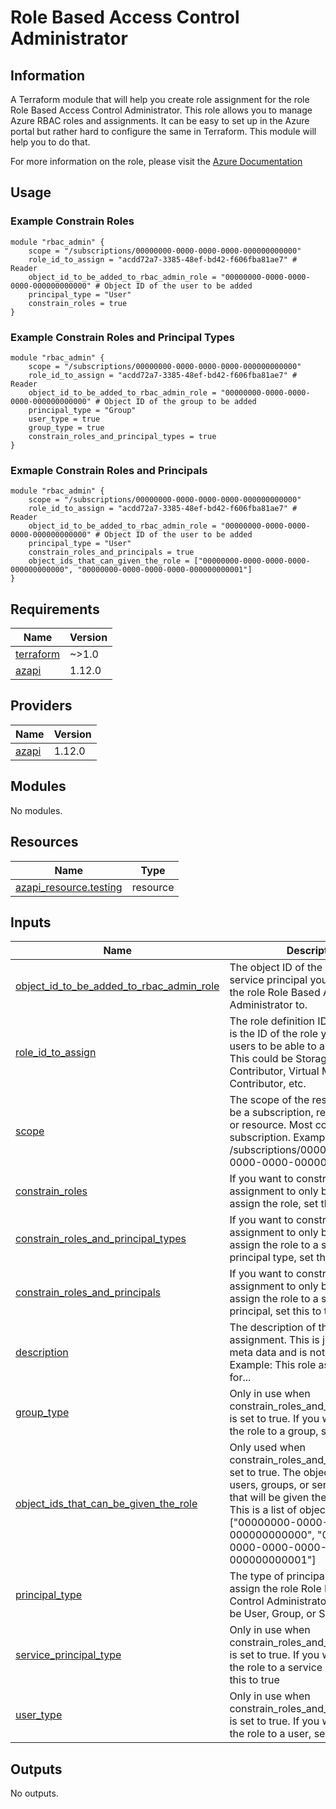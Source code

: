 # Role Based Access Control Administrator
## Information
A Terraform module that will help you create role assignment for the role Role Based Access Control Administrator. This role allows you to manage Azure RBAC roles and assignments. It can be easy to set up in the Azure portal but rather hard to configure the same in Terraform. This module will help you to do that.

For more information on the role, please visit the [Azure Documentation]()

## Usage
### Example Constrain Roles

```
module "rbac_admin" {
    scope = "/subscriptions/00000000-0000-0000-0000-000000000000"
    role_id_to_assign = "acdd72a7-3385-48ef-bd42-f606fba81ae7" # Reader
    object_id_to_be_added_to_rbac_admin_role = "00000000-0000-0000-0000-000000000000" # Object ID of the user to be added
    principal_type = "User"
    constrain_roles = true
}
```

### Example Constrain Roles and Principal Types
```
module "rbac_admin" {
    scope = "/subscriptions/00000000-0000-0000-0000-000000000000"
    role_id_to_assign = "acdd72a7-3385-48ef-bd42-f606fba81ae7" # Reader
    object_id_to_be_added_to_rbac_admin_role = "00000000-0000-0000-0000-000000000000" # Object ID of the group to be added
    principal_type = "Group"
    user_type = true
    group_type = true
    constrain_roles_and_principal_types = true
}
```

### Exmaple Constrain Roles and Principals
```
module "rbac_admin" {
    scope = "/subscriptions/00000000-0000-0000-0000-000000000000"
    role_id_to_assign = "acdd72a7-3385-48ef-bd42-f606fba81ae7" # Reader
    object_id_to_be_added_to_rbac_admin_role = "00000000-0000-0000-0000-000000000000" # Object ID of the user to be added
    principal_type = "User"
    constrain_roles_and_principals = true
    object_ids_that_can_given_the_role = ["00000000-0000-0000-0000-000000000000", "00000000-0000-0000-0000-000000000001"]
}
```


<!-- BEGINNING OF PRE-COMMIT-TERRAFORM DOCS HOOK -->
## Requirements

| Name | Version |
|------|---------|
| <a name="requirement_terraform"></a> [terraform](#requirement\_terraform) | ~>1.0 |
| <a name="requirement_azapi"></a> [azapi](#requirement\_azapi) | 1.12.0 |

## Providers

| Name | Version |
|------|---------|
| <a name="provider_azapi"></a> [azapi](#provider\_azapi) | 1.12.0 |

## Modules

No modules.

## Resources

| Name | Type |
|------|------|
| [azapi_resource.testing](https://registry.terraform.io/providers/Azure/azapi/1.12.0/docs/resources/resource) | resource |

## Inputs

| Name | Description | Type | Default | Required |
|------|-------------|------|---------|:--------:|
| <a name="input_object_id_to_be_added_to_rbac_admin_role"></a> [object\_id\_to\_be\_added\_to\_rbac\_admin\_role](#input\_object\_id\_to\_be\_added\_to\_rbac\_admin\_role) | The object ID of the user, group, or service principal you want to assign the role Role Based Access Control Administrator to. | `string` | n/a | yes |
| <a name="input_role_id_to_assign"></a> [role\_id\_to\_assign](#input\_role\_id\_to\_assign) | The role definition ID to assign. This is the ID of the role you want the users to be able to assign to others. This could be Storage Blob Data Contributor, Virtual Machine Contributor, etc. | `string` | n/a | yes |
| <a name="input_scope"></a> [scope](#input\_scope) | The scope of the resource. This can be a subscription, resource group, or resource. Most common is an subscription. Example: /subscriptions/00000000-0000-0000-0000-000000000000 | `string` | n/a | yes |
| <a name="input_constrain_roles"></a> [constrain\_roles](#input\_constrain\_roles) | If you want to constrain the role assignment to only be able to assign the role, set this to true | `bool` | `false` | no |
| <a name="input_constrain_roles_and_principal_types"></a> [constrain\_roles\_and\_principal\_types](#input\_constrain\_roles\_and\_principal\_types) | If you want to constrain the role assignment to only be able to assign the role to a specific principal type, set this to true | `bool` | `false` | no |
| <a name="input_constrain_roles_and_principals"></a> [constrain\_roles\_and\_principals](#input\_constrain\_roles\_and\_principals) | If you want to constrain the role assignment to only be able to assign the role to a specific principal, set this to true | `bool` | `false` | no |
| <a name="input_description"></a> [description](#input\_description) | The description of the role assignment. This is just used as meta data and is not required. Example: This role assignment is for... | `string` | `""` | no |
| <a name="input_group_type"></a> [group\_type](#input\_group\_type) | Only in use when constrain\_roles\_and\_principal\_types is set to true. If you want to assign the role to a group, set this to true | `bool` | `false` | no |
| <a name="input_object_ids_that_can_be_given_the_role"></a> [object\_ids\_that\_can\_be\_given\_the\_role](#input\_object\_ids\_that\_can\_be\_given\_the\_role) | Only used when constrain\_roles\_and\_principals is set to true. The object IDs of the users, groups, or service principals that will be given the chosen role. This is a list of object IDs. Example: ["00000000-0000-0000-0000-000000000000", "00000000-0000-0000-0000-000000000001"] | `list(string)` | `[]` | no |
| <a name="input_principal_type"></a> [principal\_type](#input\_principal\_type) | The type of principal you want to assign the role Role Based Access Control Administrator to. This can be User, Group, or ServicePrincipal | `string` | `"User"` | no |
| <a name="input_service_principal_type"></a> [service\_principal\_type](#input\_service\_principal\_type) | Only in use when constrain\_roles\_and\_principal\_types is set to true. If you want to assign the role to a service principal, set this to true | `bool` | `false` | no |
| <a name="input_user_type"></a> [user\_type](#input\_user\_type) | Only in use when constrain\_roles\_and\_principal\_types is set to true. If you want to assign the role to a user, set this to true | `bool` | `false` | no |

## Outputs

No outputs.
<!-- END OF PRE-COMMIT-TERRAFORM DOCS HOOK -->